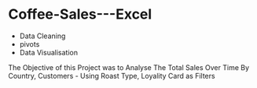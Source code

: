 # Coffee-Sales---Excel

- Data Cleaning
- pivots
- Data Visualisation


 The Objective of this Project was to Analyse The Total Sales Over Time By Country, Customers - Using Roast Type, Loyality Card as Filters
